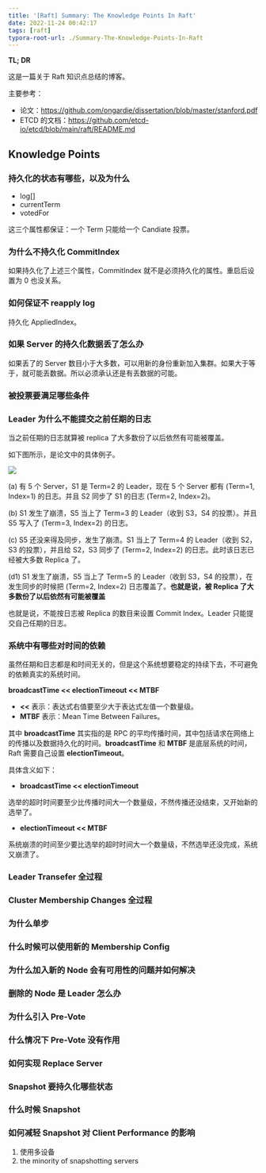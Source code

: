 ```yaml
---
title: '[Raft] Summary: The Knowledge Points In Raft'
date: 2022-11-24 00:42:17
tags: [raft]
typora-root-url: ./Summary-The-Knowledge-Points-In-Raft
---
```




**TL; DR**



这是一篇关于 Raft 知识点总结的博客。



主要参考：



+ 论文：https://github.com/ongardie/dissertation/blob/master/stanford.pdf
+ ETCD 的文档：https://github.com/etcd-io/etcd/blob/main/raft/README.md



<!--more-->



## Knowledge Points



### 持久化的状态有哪些，以及为什么



+ log[]
+ currentTerm
+ votedFor



这三个属性都保证：一个 Term 只能给一个 Candiate 投票。



### 为什么不持久化 CommitIndex



如果持久化了上述三个属性，CommitIndex 就不是必须持久化的属性。重启后设置为 0 也没关系。



### 如何保证不 reapply log



持久化 AppliedIndex。



### 如果 Server 的持久化数据丢了怎么办



如果丢了的 Server 数目小于大多数，可以用新的身份重新加入集群。如果大于等于，就可能丢数据。所以必须承认还是有丢数据的可能。



### 被投票要满足哪些条件



### Leader 为什么不能提交之前任期的日志



当之前任期的日志就算被 replica 了大多数份了以后依然有可能被覆盖。



如下图所示，是论文中的具体例子。



![](1.png)

(a) 有 5 个 Server，S1 是 Term=2 的 Leader，现在 5 个 Server 都有 (Term=1, Index=1) 的日志。并且 S2 同步了 S1 的日志 (Term=2, Index=2)。

(b) S1 发生了崩溃，S5 当上了 Term=3 的 Leader（收到 S3，S4 的投票）。并且 S5 写入了 (Term=3, Index=2) 的日志。

(c) S5 还没来得及同步，发生了崩溃。S1 当上了 Term=4 的 Leader（收到 S2，S3 的投票），并且给 S2，S3 同步了 (Term=2, Index=2) 的日志。此时该日志已经被大多数 Replica 了。

(d1) S1 发生了崩溃，S5 当上了 Term=5 的 Leader（收到 S3，S4 的投票），在发生同步的时候把 (Term=2, Index=2) 日志覆盖了。**也就是说，被 Replica 了大多数份了以后依然有可能被覆盖**



也就是说，不能按日志被 Replica 的数目来设置 Commit Index。Leader 只能提交自己任期的日志。



### 系统中有哪些对时间的依赖



虽然任期和日志都是和时间无关的，但是这个系统想要稳定的持续下去，不可避免的依赖真实的系统时间。



**broadcastTime << electionTimeout << MTBF**



+ **<<** 表示：表达式右值要至少大于表达式左值一个数量级。
+ **MTBF** 表示：Mean Time Between Failures。



其中 **broadcastTime** 其实指的是 RPC 的平均传播时间，其中包括请求在网络上的传播以及数据持久化的时间。**broadcastTime** 和 **MTBF** 是底层系统的时间，Raft 需要自己设置 **electionTimeout**。





具体含义如下：



+ **broadcastTime << electionTimeout**



选举的超时时间要至少比传播时间大一个数量级，不然传播还没结束，又开始新的选举了。



+ **electionTimeout << MTBF**



系统崩溃的时间至少要比选举的超时时间大一个数量级，不然选举还没完成，系统又崩溃了。



### Leader Transefer 全过程



### Cluster Membership Changes 全过程



### 为什么单步



### 什么时候可以使用新的 Membership Config



### 为什么加入新的 Node 会有可用性的问题并如何解决



### 删除的 Node 是 Leader 怎么办



### 为什么引入 Pre-Vote



### 什么情况下 Pre-Vote 没有作用



### 如何实现 Replace Server



### Snapshot 要持久化哪些状态



### 什么时候 Snapshot



### 如何减轻 Snapshot 对 Client Performance 的影响



1. 使用多设备
2. the minority of snapshotting servers












